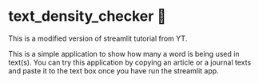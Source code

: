 # text_density_checker 📰

This is a modified version of streamlit tutorial from YT.

This is a simple application to show how many a word is being used in text(s).
You can try this application by copying an article or a journal texts and paste it to the text box once you have run the streamlit app.
